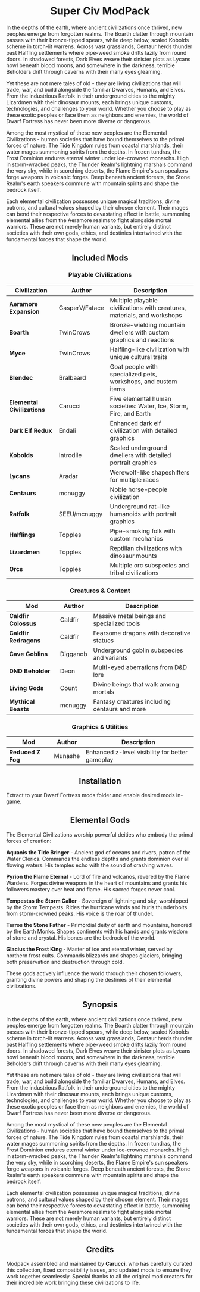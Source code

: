 <div align="center">

# Super Civ ModPack

</div>

In the depths of the earth, where ancient civilizations once thrived, new peoples emerge from forgotten realms. The Boarth clatter through mountain passes with their bronze-tipped spears, while deep below, scaled Kobolds scheme in torch-lit warrens. Across vast grasslands, Centaur herds thunder past Halfling settlements where pipe-weed smoke drifts lazily from round doors. In shadowed forests, Dark Elves weave their sinister plots as Lycans howl beneath blood moons, and somewhere in the darkness, terrible Beholders drift through caverns with their many eyes gleaming.

Yet these are not mere tales of old - they are living civilizations that will trade, war, and build alongside the familiar Dwarves, Humans, and Elves. From the industrious Ratfolk in their underground cities to the mighty Lizardmen with their dinosaur mounts, each brings unique customs, technologies, and challenges to your world. Whether you choose to play as these exotic peoples or face them as neighbors and enemies, the world of Dwarf Fortress has never been more diverse or dangerous.

Among the most mystical of these new peoples are the Elemental Civilizations - human societies that have bound themselves to the primal forces of nature. The Tide Kingdom rules from coastal marshlands, their water mages summoning spirits from the depths. In frozen tundras, the Frost Dominion endures eternal winter under ice-crowned monarchs. High in storm-wracked peaks, the Thunder Realm's lightning marshals command the very sky, while in scorching deserts, the Flame Empire's sun speakers forge weapons in volcanic forges. Deep beneath ancient forests, the Stone Realm's earth speakers commune with mountain spirits and shape the bedrock itself.

Each elemental civilization possesses unique magical traditions, divine patrons, and cultural values shaped by their chosen element. Their mages can bend their respective forces to devastating effect in battle, summoning elemental allies from the Aeramore realms to fight alongside mortal warriors. These are not merely human variants, but entirely distinct societies with their own gods, ethics, and destinies intertwined with the fundamental forces that shape the world.

<div align="center">

## Included Mods

</div>

<div align="center">

### Playable Civilizations

</div>

| Civilization | Author | Description |
|--------------|--------|--------------|
| **Aeramore Expansion** | GasperV/Fatace | Multiple playable civilizations with creatures, materials, and workshops |
| **Boarth** | TwinCrows | Bronze-wielding mountain dwellers with custom graphics and reactions |
| **Myce** | TwinCrows | Halfling-like civilization with unique cultural traits |
| **Blendec** | Bralbaard | Goat people with specialized pets, workshops, and custom items |
| **Elemental Civilizations** | Carucci | Five elemental human societies: Water, Ice, Storm, Fire, and Earth |
| **Dark Elf Redux** | Endali | Enhanced dark elf civilization with detailed graphics |
| **Kobolds** | Introdile | Scaled underground dwellers with detailed portrait graphics |
| **Lycans** | Aradar | Werewolf-like shapeshifters for multiple races |
| **Centaurs** | mcnuggy | Noble horse-people civilization |
| **Ratfolk** | SEEU/mcnuggy | Underground rat-like humanoids with portrait graphics |
| **Halflings** | Topples | Pipe-smoking folk with custom mechanics |
| **Lizardmen** | Topples | Reptilian civilizations with dinosaur mounts |
| **Orcs** | Topples | Multiple orc subspecies and tribal civilizations |

<div align="center">

### Creatures & Content

</div>

| Mod | Author | Description |
|-----|--------|--------------|
| **Caldfir Colossus** | Caldfir | Massive metal beings and specialized tools |
| **Caldfir Redragons** | Caldfir | Fearsome dragons with decorative statues |
| **Cave Goblins** | Digganob | Underground goblin subspecies and variants |
| **DND Beholder** | Deon | Multi-eyed aberrations from D&D lore |
| **Living Gods** | Count | Divine beings that walk among mortals |
| **Mythical Beasts** | mcnuggy | Fantasy creatures including centaurs and more |

<div align="center">

### Graphics & Utilities

</div>

| Mod | Author | Description |
|-----|--------|--------------|
| **Reduced Z Fog** | Munashe | Enhanced z-level visibility for better gameplay |

<div align="center">

## Installation

</div>

Extract to your Dwarf Fortress mods folder and enable desired mods in-game.

<div align="center">

## Elemental Gods

</div>

The Elemental Civilizations worship powerful deities who embody the primal forces of creation:

**Aquanis the Tide Bringer** - Ancient god of oceans and rivers, patron of the Water Clerics. Commands the endless depths and grants dominion over all flowing waters. His temples echo with the sound of crashing waves.

**Pyrion the Flame Eternal** - Lord of fire and volcanos, revered by the Flame Wardens. Forges divine weapons in the heart of mountains and grants his followers mastery over heat and flame. His sacred forges never cool.

**Tempestas the Storm Caller** - Sovereign of lightning and sky, worshipped by the Storm Tempests. Rides the hurricane winds and hurls thunderbolts from storm-crowned peaks. His voice is the roar of thunder.

**Terros the Stone Father** - Primordial deity of earth and mountains, honored by the Earth Monks. Shapes continents with his hands and grants wisdom of stone and crystal. His bones are the bedrock of the world.

**Glacius the Frost King** - Master of ice and eternal winter, served by northern frost cults. Commands blizzards and shapes glaciers, bringing both preservation and destruction through cold.

These gods actively influence the world through their chosen followers, granting divine powers and shaping the destinies of their elemental civilizations.

<div align="center">

## Synopsis

</div>

In the depths of the earth, where ancient civilizations once thrived, new peoples emerge from forgotten realms. The Boarth clatter through mountain passes with their bronze-tipped spears, while deep below, scaled Kobolds scheme in torch-lit warrens. Across vast grasslands, Centaur herds thunder past Halfling settlements where pipe-weed smoke drifts lazily from round doors. In shadowed forests, Dark Elves weave their sinister plots as Lycans howl beneath blood moons, and somewhere in the darkness, terrible Beholders drift through caverns with their many eyes gleaming.

Yet these are not mere tales of old - they are living civilizations that will trade, war, and build alongside the familiar Dwarves, Humans, and Elves. From the industrious Ratfolk in their underground cities to the mighty Lizardmen with their dinosaur mounts, each brings unique customs, technologies, and challenges to your world. Whether you choose to play as these exotic peoples or face them as neighbors and enemies, the world of Dwarf Fortress has never been more diverse or dangerous.

Among the most mystical of these new peoples are the Elemental Civilizations - human societies that have bound themselves to the primal forces of nature. The Tide Kingdom rules from coastal marshlands, their water mages summoning spirits from the depths. In frozen tundras, the Frost Dominion endures eternal winter under ice-crowned monarchs. High in storm-wracked peaks, the Thunder Realm's lightning marshals command the very sky, while in scorching deserts, the Flame Empire's sun speakers forge weapons in volcanic forges. Deep beneath ancient forests, the Stone Realm's earth speakers commune with mountain spirits and shape the bedrock itself.

Each elemental civilization possesses unique magical traditions, divine patrons, and cultural values shaped by their chosen element. Their mages can bend their respective forces to devastating effect in battle, summoning elemental allies from the Aeramore realms to fight alongside mortal warriors. These are not merely human variants, but entirely distinct societies with their own gods, ethics, and destinies intertwined with the fundamental forces that shape the world.

<div align="center">

## Credits

</div>

Modpack assembled and maintained by **Carucci**, who has carefully curated this collection, fixed compatibility issues, and updated mods to ensure they work together seamlessly. Special thanks to all the original mod creators for their incredible work bringing these civilizations to life.